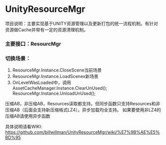 # UnityResourceMgr
项目说明：主要实现基于UNITY资源管理以及更新打包的统一流程机制。有针对资源做Cache并带有一定的资源清理机制。

### 主要接口：ResourcMgr

### 切换场景：
1. ResourceMgr.Instance.CloseScene当前场景
2. ResourceMgr.Instance.LoadScenex新场景
3. OnLevelWasLoaded中，调用
   AssetCacheManager.Instance.ClearUnUsed();
   ResourceMgr.Instance.UnloadUnUsed();

压缩AB，非压缩AB，Resources读取都支持。但同步函数只支持Resources和非压缩AB（后面会支持新压缩格式LZ4）。异步加载均全支持。
如果要使用非LZ4的压缩AB请使用异步函数

具体说明请看WIKI: https://github.com/billwillman/UnityResourceMgr/wiki/%E7%9B%AE%E5%BD%95


